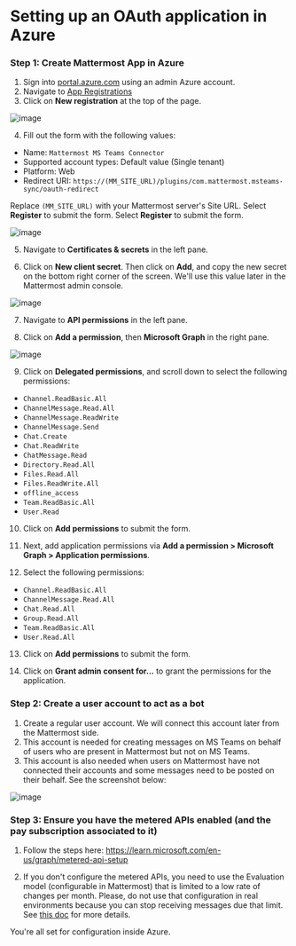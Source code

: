 # Setting up an OAuth application in Azure

### Step 1: Create Mattermost App in Azure

1. Sign into [portal.azure.com](https://portal.azure.com) using an admin Azure account.
2. Navigate to [App Registrations](https://portal.azure.com/#blade/Microsoft_AAD_IAM/ActiveDirectoryMenuBlade/RegisteredApps)
3. Click on **New registration** at the top of the page.

![image](https://user-images.githubusercontent.com/6913320/76347903-be67f580-62dd-11ea-829e-236dd45865a8.png)

4. Fill out the form with the following values:

- Name: `Mattermost MS Teams Connector`
- Supported account types: Default value (Single tenant)
- Platform: Web
- Redirect URI: `https://(MM_SITE_URL)/plugins/com.mattermost.msteams-sync/oauth-redirect`

Replace `(MM_SITE_URL)` with your Mattermost server's Site URL. Select **Register** to submit the form.
Select **Register** to submit the form.

![image](https://github.com/mattermost/mattermost-plugin-msteams-sync/assets/77336594/8a9add4e-307f-4e27-a308-a86a87ebb8e0)

5. Navigate to **Certificates & secrets** in the left pane.

6. Click on **New client secret**. Then click on **Add**, and copy the new secret on the bottom right corner of the screen. We'll use this value later in the Mattermost admin console.

![image](https://user-images.githubusercontent.com/77336594/226332268-93b8fa85-ba5b-4fcc-938b-ca8d642b8521.png)

7. Navigate to **API permissions** in the left pane.

8. Click on **Add a permission**, then **Microsoft Graph** in the right pane.

![image](https://user-images.githubusercontent.com/6913320/76350226-c2961200-62e1-11ea-9080-19a9b75c2aee.png)

9. Click on **Delegated permissions**, and scroll down to select the following permissions:

- `Channel.ReadBasic.All`
- `ChannelMessage.Read.All`
- `ChannelMessage.ReadWrite`
- `ChannelMessage.Send`
- `Chat.Create`
- `Chat.ReadWrite`
- `ChatMessage.Read`
- `Directory.Read.All`
- `Files.Read.All`
- `Files.ReadWrite.All`
- `offline_access`
- `Team.ReadBasic.All`
- `User.Read`

10. Click on **Add permissions** to submit the form.

11. Next, add application permissions via **Add a permission > Microsoft Graph > Application permissions**.

12. Select the following permissions:

- `Channel.ReadBasic.All`
- `ChannelMessage.Read.All`
- `Chat.Read.All`
- `Group.Read.All`
- `Team.ReadBasic.All`
- `User.Read.All`

13. Click on **Add permissions** to submit the form.

14. Click on **Grant admin consent for...** to grant the permissions for the application.

### Step 2: Create a user account to act as a bot

1. Create a regular user account. We will connect this account later from the Mattermost side.
1. This account is needed for creating messages on MS Teams on behalf of users who are present in Mattermost but not on MS Teams.
1. This account is also needed when users on Mattermost have not connected their accounts and some messages need to be posted on their behalf. See the screenshot below:

![image](https://user-images.githubusercontent.com/100013900/232403027-6d3ce866-d404-4ef2-a27b-ef5cc897cb25.png)

### Step 3: Ensure you have the metered APIs enabled (and the pay subscription associated to it)

1. Follow the steps here: https://learn.microsoft.com/en-us/graph/metered-api-setup

1. If you don't configure the metered APIs, you need to use the Evaluation model (configurable in Mattermost) that is limited to a low rate of changes per month. Please, do not use that configuration in real environments because you can stop receiving messages due that limit. See [this doc](https://learn.microsoft.com/en-us/graph/teams-licenses) for more details.

You're all set for configuration inside Azure.
